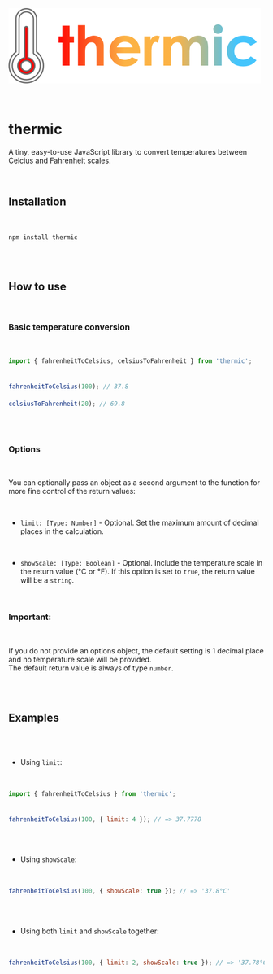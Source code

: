 ![thermic.js](https://github.com/simonrevill/thermic/raw/master/img/thermic-logo.png "thermic.js")

<br>

# thermic

A tiny, easy-to-use JavaScript library to convert temperatures between Celcius and Fahrenheit scales.

<br>

## Installation  

<br>

```
npm install thermic
```

<br>
<br>

## How to use  

<br>

### Basic temperature conversion  

<br>

```js
import { fahrenheitToCelsius, celsiusToFahrenheit } from 'thermic';


fahrenheitToCelsius(100); // 37.8

celsiusToFahrenheit(20); // 69.8
```

<br>
<br>

### Options

<br>

You can optionally pass an object as a second argument to the function for more fine control of the return values:

<br>

- `limit: [Type: Number]` -  Optional. Set the maximum amount of decimal places in the calculation.

<br>

- `showScale: [Type: Boolean]` -  Optional. Include the temperature scale in the return value (°C or °F). If this option is set to `true`, the return value will be a `string`. 

<br>

### Important:

<br>

If you do not provide an options object, the default setting is 1 decimal place and no temperature scale will be provided.
<br>
The default return value is always of type `number`.

<br>
<br>

## Examples

<br>
<br>

- Using `limit`:

<br>

```js
import { fahrenheitToCelsius } from 'thermic';


fahrenheitToCelsius(100, { limit: 4 }); // => 37.7778
```

<br>
<br>

- Using `showScale`:

<br>

```js
fahrenheitToCelsius(100, { showScale: true }); // => '37.8°C'
```

<br>
<br>

- Using both `limit` and `showScale` together:

<br>

```js
fahrenheitToCelsius(100, { limit: 2, showScale: true }); // => '37.78°C'
```